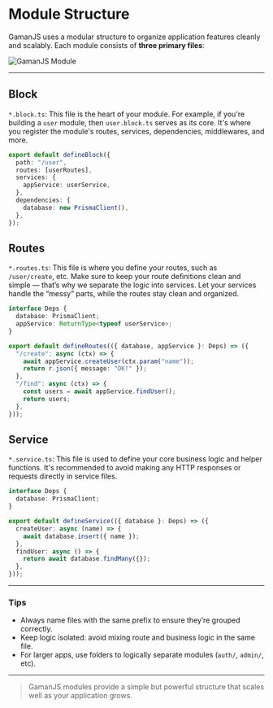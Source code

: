 # Module Structure

GamanJS uses a modular structure to organize application features cleanly and scalably. Each module consists of **three primary files**:

![GamanJS Module](/img/workflow/module-transparent.png)

---

## Block

`*.block.ts`: This file is the heart of your module. For example, if you're building a `user` module, then `user.block.ts` serves as its core. It's where you register the module's routes, services, dependencies, middlewares, and more.

```ts name="asdad"
export default defineBlock({
  path: "/user",
  routes: [userRoutes],
  services: {
    appService: userService,
  },
  dependencies: {
    database: new PrismaClient(),
  },
});
```

## Routes

`*.routes.ts`: This file is where you define your routes, such as `/user/create`, etc. Make sure to keep your route definitions clean and simple — that’s why we separate the logic into services. Let your services handle the “messy” parts, while the routes stay clean and organized.

```ts
interface Deps {
  database: PrismaClient;
  appService: ReturnType<typeof userService>;
}

export default defineRoutes(({ database, appService }: Deps) => ({
  "/create": async (ctx) => {
    await appService.createUser(ctx.param("name"));
    return r.json({ message: "OK!" });
  },
  "/find": async (ctx) => {
    const users = await appService.findUser();
    return users;
  },
}));
```

## Service

`*.service.ts`: This file is used to define your core business logic and helper functions. It's recommended to avoid making any HTTP responses or requests directly in service files.

```ts
interface Deps {
  database: PrismaClient;
}

export default defineService(({ database }: Deps) => ({
  createUser: async (name) => {
    await database.insert({ name });
  },
  findUser: async () => {
    return await database.findMany({});
  },
}));
```

---

### Tips

- Always name files with the same prefix to ensure they’re grouped correctly.
- Keep logic isolated: avoid mixing route and business logic in the same file.
- For larger apps, use folders to logically separate modules (`auth/`, `admin/`, etc).

---

> GamanJS modules provide a simple but powerful structure that scales well as your application grows.

